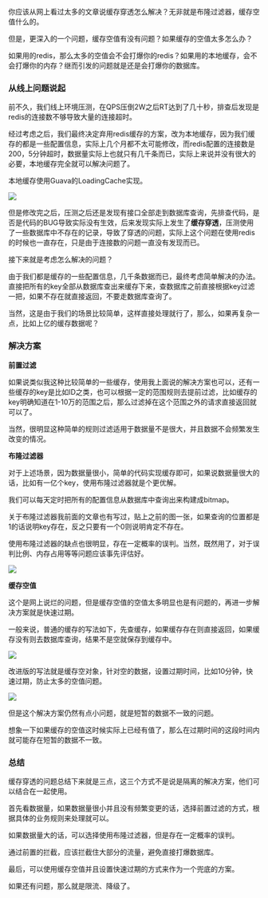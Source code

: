 你应该从网上看过太多的文章说缓存穿透怎么解决？无非就是布隆过滤器，缓存空值什么的。

但是，更深入的一个问题，缓存空值有没有问题？如果缓存的空值太多怎么办？

如果用的redis，那么太多的空值会不会打爆你的redis？如果用的本地缓存，会不会打爆你的内存？继而引发的问题就是还是会打爆你的数据库。

### 从线上问题说起

前不久，我们线上环境压测，在QPS压倒2W之后RT达到了几十秒，排查后发现是redis的连接数不够导致大量的连接超时。

经过考虑之后，我们最终决定弃用redis缓存的方案，改为本地缓存，因为我们缓存的都是一些配置信息，实际上几个月都不太可能修改，而redis配置的连接数是200，5分钟超时，数据量实际上也就只有几千条而已，实际上来说并没有很大的必要，本地缓存完全就可以解决问题了。

本地缓存使用Guava的LoadingCache实现。

![](https://tva1.sinaimg.cn/large/008eGmZEgy1gmiqj2mhtej30u013cgrj.jpg)

但是修改完之后，压测之后还是发现有接口全部走到数据库查询，先排查代码，是否是代码的BUG导致实际没有生效，后来发现实际上发生了**缓存穿透**，压测使用了一些数据库中不存在的记录，导致了穿透的问题，实际上这个问题在使用redis的时候也一直存在，只是由于连接数的问题一直没有发现而已。

接下来就是考虑怎么解决的问题？

由于我们都是缓存的一些配置信息，几千条数据而已，最终考虑简单解决的办法。直接把所有的key全部从数据库查出来缓存下来，查数据库之前直接根据key过滤一把，如果不存在就直接返回，不要走数据库查询了。

当然，这是由于我们的场景比较简单，这样直接处理就行了，那么，如果再复杂一点，比如上亿的缓存数据呢？



### 解决方案

**前置过滤**

如果说类似我这种比较简单的一些缓存，使用我上面说的解决方案也可以，还有一些缓存的key是比如ID之类，也可以根据一定的范围规则去提前过滤，比如缓存的key明确知道在1-10万的范围之后，那么过滤掉在这个范围之外的请求直接返回就可以了。

当然，很明显这种简单的规则过滤适用于数据量不是很大，并且数据不会频繁发生改变的情况。



**布隆过滤器**

对于上述场景，因为数据量很小，简单的代码实现缓存即可，如果说数据量很大的话，比如有一亿个key，使用布隆过滤器就是个更优解。

我们可以每天定时把所有的配置信息从数据库中查询出来构建成bitmap。

关于布隆过滤器我前面的文章也有写过，贴上之前的图一张，如果查询的位置都是1的话说明key存在，反之只要有一个0则说明肯定不存在。

使用布隆过滤器的缺点也很明显，存在一定概率的误判。当然，既然用了，对于误判比例、内存占用等等问题应该事先评估好。

![](https://tva1.sinaimg.cn/large/008eGmZEgy1gmisncjr4zj30yu0f4gp1.jpg)



**缓存空值**

这个是网上说烂的问题，但是缓存空值的空值太多明显也是有问题的，再进一步解决方案就是快速过期。

一般来说，普通的缓存的写法如下，先查缓存，如果缓存存在则直接返回，如果缓存没有则去数据库查询，结果不是空就保存到缓存中。

![](https://tva1.sinaimg.cn/large/008eGmZEgy1gmis5w2275j30ju0gytan.jpg)



改进版的写法就是缓存空对象，针对空的数据，设置过期时间，比如10分钟，快速过期，防止太多的空值问题。

![](https://tva1.sinaimg.cn/large/008eGmZEgy1gmis7rexohj30ju0jatb5.jpg)



但是这个解决方案仍然有点小问题，就是短暂的数据不一致的问题。

想象一下如果缓存的空值这时候实际上已经有值了，那么在过期时间的这段时间内就可能存在短暂的数据不一致。



### 总结

缓存穿透的问题总结下来就是三点，这三个方式不是说是隔离的解决方案，他们可以结合在一起使用。

首先看数据量，如果数据量很小并且没有频繁变更的话，选择前置过滤的方式，根据具体的业务规则来处理就可以。

如果数据量大的话，可以选择使用布隆过滤器，但是存在一定概率的误判。

通过前置的拦截，应该拦截住大部分的流量，避免直接打爆数据库。

最后，可以使用缓存空值并且设置快速过期的方式来作为一个兜底的方案。

如果还有问题，那么就是限流、降级了。